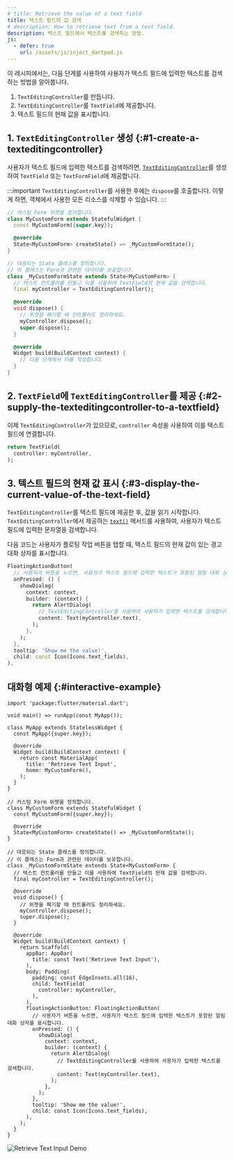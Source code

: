 ```yaml
---
# title: Retrieve the value of a text field
title: 텍스트 필드의 값 검색
# description: How to retrieve text from a text field.
description: 텍스트 필드에서 텍스트를 검색하는 방법.
js:
  - defer: true
    url: /assets/js/inject_dartpad.js
---
```


<?code-excerpt path-base="cookbook/forms/retrieve_input"?>

이 레시피에서는, 다음 단계를 사용하여 사용자가 텍스트 필드에 입력한 텍스트를 검색하는 방법을 알아봅니다.

  1. `TextEditingController`를 만듭니다.
  2. `TextEditingController`를 `TextField`에 제공합니다.
  3. 텍스트 필드의 현재 값을 표시합니다.

## 1. `TextEditingController` 생성 {:#1-create-a-texteditingcontroller}

사용자가 텍스트 필드에 입력한 텍스트를 검색하려면, 
[`TextEditingController`][]를 생성하여 `TextField` 또는 `TextFormField`에 제공합니다.

:::important
`TextEditingController`를 사용한 후에는 `dispose`를 호출합니다.
이렇게 하면, 객체에서 사용한 모든 리소스를 삭제할 수 있습니다.
:::

<?code-excerpt "lib/starter.dart (Starter)" remove="return Container();"?>
```dart
// 커스텀 Form 위젯을 정의합니다.
class MyCustomForm extends StatefulWidget {
  const MyCustomForm({super.key});

  @override
  State<MyCustomForm> createState() => _MyCustomFormState();
}

// 대응되는 State 클래스를 정의합니다.
// 이 클래스는 Form과 관련된 데이터를 보유합니다.
class _MyCustomFormState extends State<MyCustomForm> {
  // 텍스트 컨트롤러를 만들고 이를 사용하여 TextField의 현재 값을 검색합니다.
  final myController = TextEditingController();

  @override
  void dispose() {
    // 위젯을 폐기할 때 컨트롤러도 정리하세요.
    myController.dispose();
    super.dispose();
  }

  @override
  Widget build(BuildContext context) {
    // 다음 단계에서 이를 작성합니다.
  }
}
```

## 2. `TextField`에 `TextEditingController`를 제공 {:#2-supply-the-texteditingcontroller-to-a-textfield}

이제 `TextEditingController`가 있으므로, `controller` 속성을 사용하여 이를 텍스트 필드에 연결합니다.

<?code-excerpt "lib/step2.dart (TextFieldController)"?>
```dart
return TextField(
  controller: myController,
);
```

## 3. 텍스트 필드의 현재 값 표시 {:#3-display-the-current-value-of-the-text-field}

`TextEditingController`를 텍스트 필드에 제공한 후, 값을 읽기 시작합니다. 
`TextEditingController`에서 제공하는 [`text()`][] 메서드를 사용하여, 사용자가 텍스트 필드에 입력한 문자열을 검색합니다.

다음 코드는 사용자가 플로팅 작업 버튼을 탭할 때, 텍스트 필드의 현재 값이 있는 경고 대화 상자를 표시합니다.

<?code-excerpt "lib/step3.dart (FloatingActionButton)" replace="/^floatingActionButton\: //g"?>
```dart
FloatingActionButton(
  // 사용자가 버튼을 누르면, 사용자가 텍스트 필드에 입력한 텍스트가 포함된 알림 대화 상자를 표시합니다.
  onPressed: () {
    showDialog(
      context: context,
      builder: (context) {
        return AlertDialog(
          // TextEditingController를 사용하여 사용자가 입력한 텍스트를 검색합니다.
          content: Text(myController.text),
        );
      },
    );
  },
  tooltip: 'Show me the value!',
  child: const Icon(Icons.text_fields),
),
```

## 대화형 예제 {:#interactive-example}

<?code-excerpt "lib/main.dart"?>
```dartpad title="Flutter retrieve input hands-on example in DartPad" run="true"
import 'package:flutter/material.dart';

void main() => runApp(const MyApp());

class MyApp extends StatelessWidget {
  const MyApp({super.key});

  @override
  Widget build(BuildContext context) {
    return const MaterialApp(
      title: 'Retrieve Text Input',
      home: MyCustomForm(),
    );
  }
}

// 커스텀 Form 위젯을 정의합니다.
class MyCustomForm extends StatefulWidget {
  const MyCustomForm({super.key});

  @override
  State<MyCustomForm> createState() => _MyCustomFormState();
}

// 대응되는 State 클래스를 정의합니다.
// 이 클래스는 Form과 관련된 데이터를 보유합니다.
class _MyCustomFormState extends State<MyCustomForm> {
  // 텍스트 컨트롤러를 만들고 이를 사용하여 TextField의 현재 값을 검색합니다.
  final myController = TextEditingController();

  @override
  void dispose() {
    // 위젯을 폐기할 때 컨트롤러도 정리하세요.
    myController.dispose();
    super.dispose();
  }

  @override
  Widget build(BuildContext context) {
    return Scaffold(
      appBar: AppBar(
        title: const Text('Retrieve Text Input'),
      ),
      body: Padding(
        padding: const EdgeInsets.all(16),
        child: TextField(
          controller: myController,
        ),
      ),
      floatingActionButton: FloatingActionButton(
        // 사용자가 버튼을 누르면, 사용자가 텍스트 필드에 입력한 텍스트가 포함된 알림 대화 상자를 표시합니다.
        onPressed: () {
          showDialog(
            context: context,
            builder: (context) {
              return AlertDialog(
                // TextEditingController를 사용하여 사용자가 입력한 텍스트를 검색합니다.
                content: Text(myController.text),
              );
            },
          );
        },
        tooltip: 'Show me the value!',
        child: const Icon(Icons.text_fields),
      ),
    );
  }
}
```

<noscript>
  <img src="/assets/images/docs/cookbook/retrieve-input.gif" alt="Retrieve Text Input Demo" class="site-mobile-screenshot" />
</noscript>


[`text()`]: {{site.api}}/flutter/widgets/TextEditingController/text.html
[`TextEditingController`]: {{site.api}}/flutter/widgets/TextEditingController-class.html
